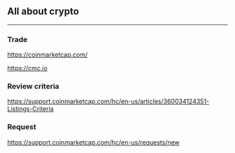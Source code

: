 ## All about crypto
------------------------------

### Trade
https://coinmarketcap.com/

https://cmc.io

### Review criteria
https://support.coinmarketcap.com/hc/en-us/articles/360034124351-Listings-Criteria

### Request
https://support.coinmarketcap.com/hc/en-us/requests/new
